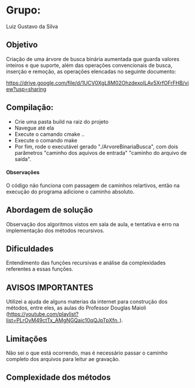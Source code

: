 # Grupo:

Luiz Gustavo da Silva

## Objetivo 

Criação de uma árvore de busca binária aumentada que guarda valores inteiros e que suporte, além das operações convencionais de busca, inserção e remoção, as operações elencadas no seguinte documento:

https://drive.google.com/file/d/1UCV0XgL8M02OhzdexoILAv5XrfOFrFHB/view?usp=sharing

## Compilação:

- Crie uma pasta build na raiz do projeto
- Navegue até ela
- Execute o camando cmake ..
- Execute o comando make
- Por fim, rode o executável gerado "./ArvoreBinariaBusca", com dois parâmetros 
"caminho dos aquivos de entrada" "caminho do arquivo de saída".

#### Observações

O código não funciona com passagem de caminhos relartivos, então na execução do programa adicione o caminho absoluto.

## Abordagem de solução

Observação dos algoritmos vistos em sala de aula, e tentativa e erro na implementação dos métodos recursivos.

## Dificuldades 

Entendimento das funções recursivas e análise da complexidades referentes a essas funções.

## AVISOS IMPORTANTES

Utilizei a ajuda de alguns materias da internet para construção dos métodos, entre eles, as aulas do Professor Douglas Maioli (https://youtube.com/playlist?list=PLrOyM49ctTx_AMgNGQaic10qQJpTpXfn_).

## Limitações 

Não sei o que está ocorrendo, mas é necessário passar o caminho completo dos arquivos para leitur ae gravação.

## Complexidade dos métodos